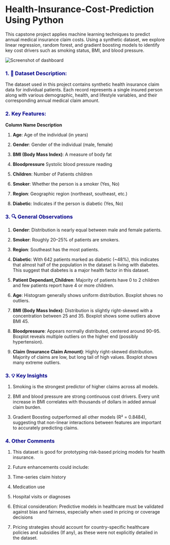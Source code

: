 # Health-Insurance-Cost-Prediction Using Python
This capstone project applies machine learning techniques to predict annual medical insurance claim costs. Using a synthetic dataset, we explore linear regression, random forest, and gradient boosting models to identify key cost drivers such as smoking status, BMI, and blood pressure.


![Screenshot of dashboard](https://i.imgur.com/xyQdIq0.png)

### <font color='darkblue'> **1. 📁 Dataset Description:**</font>

The dataset used in this project contains synthetic health insurance claim data for individual patients. Each record represents a single insured person along with various demographic, health, and lifestyle variables, and their corresponding annual medical claim amount.

### <font color='darkblue'> **2. Key Features:**</font>

**Column Name	Description**

1) **Age**:	Age of the individual (in years)

2) **Gender**:	Gender of the individual (male, female)

3) **BMI (Body Mass Index)**: A measure of body fat

4) **Bloodpressure**	Systolic blood pressure reading

5) **Children**:	Number of Patients children

6) **Smoker**:	Whether the person is a smoker (Yes, No)

7) **Region**:	Geographic region (northeast, southeast, etc.)

8) **Diabetic**:	Indicates if the person is diabetic (Yes, No)


### <font color='darkblue'> **3. 🔍 General Observations**</font>

1) **Gender**: Distribution is nearly equal between male and female patients.

2) **Smoker**: Roughly 20–25% of patients are smokers.

3) **Region**: Southeast has the most patients.

4) **Diabetic**: With 642 patients marked as diabetic (~48%), this indicates that almost half of the population in the dataset is living with diabetes. This suggest that diabetes is a major health factor in this dataset.

5) **Patient Dependant_Children**: Majority of patients have 0 to 2 children and few patients report have 4 or more children.

6) **Age**: Histogram generally shows uniform distribution. Boxplot shows no outliers.

7)  **BMI (Body Mass Index)**: Distribution is slightly right-skewed with a concentration between 25 and 35. Boxplot shows some outliers above BMI 45.

8)  **Bloodpressure**: Appears normally distributed, centered around 90–95. Boxplot reveals multiple outliers on the higher end (possibly hypertension).

9)  **Claim (Insurance Claim Amount)**: Highly right-skewed distribution. Majority of claims are low, but long tail of high values. Boxplot shows many extreme outliers.


### <font color='darkblue'> **3. 💡 Key Insights**</font>

1) Smoking is the strongest predictor of higher claims across all models.

2) BMI and blood pressure are strong continuous cost drivers. Every unit increase in BMI correlates with thousands of dollars in added annual claim burden.

3) Gradient Boosting outperformed all other models (R² = 0.8484), suggesting that non-linear interactions between features are important to accurately predicting claims.


### <font color='darkblue'> **4. Other Comments**</font>

1) This dataset is good for prototyping risk-based pricing models for health insurance.

2) Future enhancements could include:

3) Time-series claim history

4) Medication use

5) Hospital visits or diagnoses

6) Ethical consideration: Predictive models in healthcare must be validated against bias and fairness, especially when used in pricing or coverage decisions

7) Pricing strategies should account for country-specific healthcare policies and subsidies (If any), as these were not explicitly detailed in the dataset.
